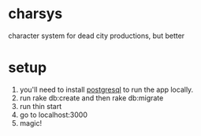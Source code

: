 # charsys
character system for dead city productions, but better

# setup

1. you'll need to install [postgresql](http://postgresapp.com/) to run the app locally.
2. run rake db:create and then rake db:migrate
3. run thin start
4. go to localhost:3000
5. magic!